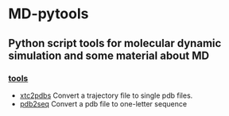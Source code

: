 # MD-pytools
Python script tools for molecular dynamic simulation and some material about MD
---

### [tools](https://github.com/Aunity/MD-pytools/tree/master/tools)
  * [xtc2pdbs](https://github.com/Aunity/MD-pytools/blob/master/tools/xtc2pdbs)      Convert a trajectory file to single pdb files.
  * [pdb2seq](https://github.com/Aunity/MD-pytools/blob/master/tools/pdb2seq)        Convert a pdb file to one-letter sequence

